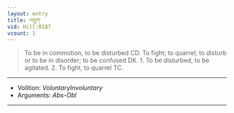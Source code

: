 ```yaml
---
layout: entry
title: འཁྲུག་
vid: Hill:0187
vcount: 1
---
```

> To be in commotion, to be disturbed CD\. To fight; to quarrel; to disturb or to be in disorder; to be confused DK\. 1\. To be disturbed, to be agitated\. 2\. To fight, to quarrel TC\.

---
* Volition: _VoluntaryInvoluntary_
* Arguments: _Abs-Obl_

---

